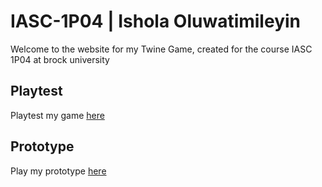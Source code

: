 # IASC-1P04 | Ishola Oluwatimileyin

Welcome to the website for my Twine Game, created for the course IASC 1P04 at brock university

## Playtest
Playtest my game [here](playtest/playtest)

## Prototype
Play my prototype [here](prototype/LegendOfTheTempestariiPrototype.html)
